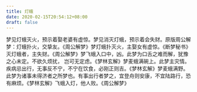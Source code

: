 ```yaml
---
title: 灯蛾
date: 2020-02-15T20:54:12+08:00
draft: false
---
```


梦见灯蛾灭火，预示着娶老婆有虚惊。梦见消灭灯蛾，预示着会失财。原版周公解梦：灯蛾扑火，交挚友。《周公解梦》梦灯蛾扑灭火，主娶女有虚惊。《断梦秘书》灭灯蛾者，主失财。《周公解梦》梦飞蛾入口中，凶。此梦为口舌之难而解，犹豫之心未定。不欲久烦扰， 岂可无定虑。《梦林玄解》梦麦蛾满碗上。此梦主灾情。疾病忌出行，无事反不宁，不宁在饮食，必刚正则吉。《梦林玄解》梦麦蛾满野。此梦为诸事未得济者之所梦也。有事出行者梦之，宜登舟则安康，不宜陆路行，恐有麻烦。《梦林玄解》飞蛾入灯，他人败。《周公解梦》